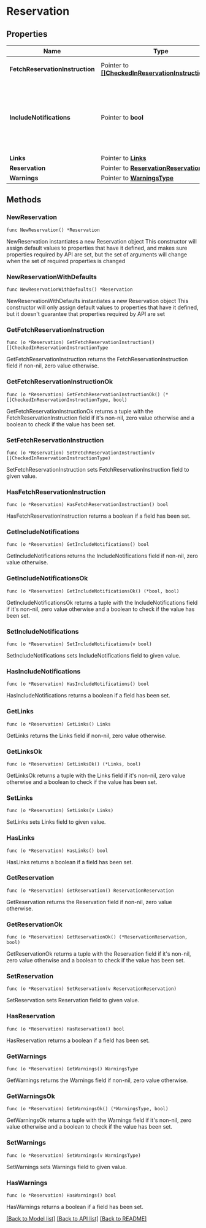 # Reservation

## Properties

Name | Type | Description | Notes
------------ | ------------- | ------------- | -------------
**FetchReservationInstruction** | Pointer to [**[]CheckedInReservationInstructionType**](CheckedInReservationInstructionType.md) | Instructions to fetch reservations . | [optional] 
**IncludeNotifications** | Pointer to **bool** | When \&quot;true\&quot; alerts and comments are fetched. When \&quot;false\&quot;, these alerts and comments are not retrieved. | [optional] 
**Links** | Pointer to [**Links**](Links.md) |  | [optional] 
**Reservation** | Pointer to [**ReservationReservation**](ReservationReservation.md) |  | [optional] 
**Warnings** | Pointer to [**WarningsType**](WarningsType.md) |  | [optional] 

## Methods

### NewReservation

`func NewReservation() *Reservation`

NewReservation instantiates a new Reservation object
This constructor will assign default values to properties that have it defined,
and makes sure properties required by API are set, but the set of arguments
will change when the set of required properties is changed

### NewReservationWithDefaults

`func NewReservationWithDefaults() *Reservation`

NewReservationWithDefaults instantiates a new Reservation object
This constructor will only assign default values to properties that have it defined,
but it doesn't guarantee that properties required by API are set

### GetFetchReservationInstruction

`func (o *Reservation) GetFetchReservationInstruction() []CheckedInReservationInstructionType`

GetFetchReservationInstruction returns the FetchReservationInstruction field if non-nil, zero value otherwise.

### GetFetchReservationInstructionOk

`func (o *Reservation) GetFetchReservationInstructionOk() (*[]CheckedInReservationInstructionType, bool)`

GetFetchReservationInstructionOk returns a tuple with the FetchReservationInstruction field if it's non-nil, zero value otherwise
and a boolean to check if the value has been set.

### SetFetchReservationInstruction

`func (o *Reservation) SetFetchReservationInstruction(v []CheckedInReservationInstructionType)`

SetFetchReservationInstruction sets FetchReservationInstruction field to given value.

### HasFetchReservationInstruction

`func (o *Reservation) HasFetchReservationInstruction() bool`

HasFetchReservationInstruction returns a boolean if a field has been set.

### GetIncludeNotifications

`func (o *Reservation) GetIncludeNotifications() bool`

GetIncludeNotifications returns the IncludeNotifications field if non-nil, zero value otherwise.

### GetIncludeNotificationsOk

`func (o *Reservation) GetIncludeNotificationsOk() (*bool, bool)`

GetIncludeNotificationsOk returns a tuple with the IncludeNotifications field if it's non-nil, zero value otherwise
and a boolean to check if the value has been set.

### SetIncludeNotifications

`func (o *Reservation) SetIncludeNotifications(v bool)`

SetIncludeNotifications sets IncludeNotifications field to given value.

### HasIncludeNotifications

`func (o *Reservation) HasIncludeNotifications() bool`

HasIncludeNotifications returns a boolean if a field has been set.

### GetLinks

`func (o *Reservation) GetLinks() Links`

GetLinks returns the Links field if non-nil, zero value otherwise.

### GetLinksOk

`func (o *Reservation) GetLinksOk() (*Links, bool)`

GetLinksOk returns a tuple with the Links field if it's non-nil, zero value otherwise
and a boolean to check if the value has been set.

### SetLinks

`func (o *Reservation) SetLinks(v Links)`

SetLinks sets Links field to given value.

### HasLinks

`func (o *Reservation) HasLinks() bool`

HasLinks returns a boolean if a field has been set.

### GetReservation

`func (o *Reservation) GetReservation() ReservationReservation`

GetReservation returns the Reservation field if non-nil, zero value otherwise.

### GetReservationOk

`func (o *Reservation) GetReservationOk() (*ReservationReservation, bool)`

GetReservationOk returns a tuple with the Reservation field if it's non-nil, zero value otherwise
and a boolean to check if the value has been set.

### SetReservation

`func (o *Reservation) SetReservation(v ReservationReservation)`

SetReservation sets Reservation field to given value.

### HasReservation

`func (o *Reservation) HasReservation() bool`

HasReservation returns a boolean if a field has been set.

### GetWarnings

`func (o *Reservation) GetWarnings() WarningsType`

GetWarnings returns the Warnings field if non-nil, zero value otherwise.

### GetWarningsOk

`func (o *Reservation) GetWarningsOk() (*WarningsType, bool)`

GetWarningsOk returns a tuple with the Warnings field if it's non-nil, zero value otherwise
and a boolean to check if the value has been set.

### SetWarnings

`func (o *Reservation) SetWarnings(v WarningsType)`

SetWarnings sets Warnings field to given value.

### HasWarnings

`func (o *Reservation) HasWarnings() bool`

HasWarnings returns a boolean if a field has been set.


[[Back to Model list]](../README.md#documentation-for-models) [[Back to API list]](../README.md#documentation-for-api-endpoints) [[Back to README]](../README.md)


